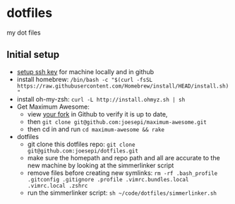 dotfiles
========

my dot files


## Initial setup
- [setup ssh key](ssh-key) for machine locally and in github
- install homebrew: `/bin/bash -c "$(curl -fsSL https://raw.githubusercontent.com/Homebrew/install/HEAD/install.sh)"`
- install oh-my-zsh: `curl -L http://install.ohmyz.sh | sh`
- Get Maximum Awesome:
  - view [your fork](maxawe) in Github to verify it is up to date,
  - then `git clone git@github.com:joesepi/maximum-awesome.git`
  - then cd in and run `cd maximum-awesome && rake`
- dotfiles
  - git clone this dotfiles repo: `git clone git@github.com:joesepi/dotfiles.git`
  - make sure the homepath and repo path and all are accurate to the new machine by looking at the simmerlinker script
  - remove files before creating new symlinks: `rm -rf .bash_profile .gitconfig .gitignore .profile .vimrc.bundles.local .vimrc.local .zshrc`
  - run the simmerlinker script: `sh ~/code/dotfiles/simmerlinker.sh`

[ssh-key]: https://docs.github.com/en/authentication/connecting-to-github-with-ssh
[maxawe]: https://github.com/joesepi/maximum-awesome/tree/master
